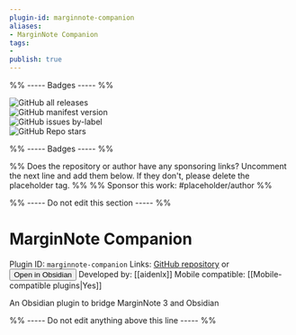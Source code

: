 ```yaml
---
plugin-id: marginnote-companion
aliases:
- MarginNote Companion
tags: 
- 
publish: true
---
```


%% ----- Badges ----- %%

![GitHub all releases](https://img.shields.io/github/downloads/aidenlx/marginnote-companion/total?color=573E7A&logo=github&style=for-the-badge)   
![GitHub manifest version](https://img.shields.io/github/manifest-json/v/aidenlx/marginnote-companion?color=573E7A&logo=github&style=for-the-badge)   
![GitHub issues by-label](https://img.shields.io/github/issues/aidenlx/marginnote-companion/help%20wanted?color=573E7A&logo=github&style=for-the-badge)   
![GitHub Repo stars](https://img.shields.io/github/stars/aidenlx/marginnote-companion?color=573E7A&logo=github&style=for-the-badge)

%% ----- Badges ----- %%

%% Does the repository or author have any sponsoring links? Uncomment the next line and add them below. If they don't, please delete the placeholder tag. %%
%% Sponsor this work: #placeholder/author %%

%% ----- Do not edit this section ----- %%

# MarginNote Companion

Plugin ID: `marginnote-companion`
Links: [GitHub repository](https://github.com/aidenlx/marginnote-companion) or [<button id=HH>Open in Obsidian</button>](obsidian://goto-plugin?id=marginnote-companion)
Developed by: [[aidenlx]]
Mobile compatible: [[Mobile-compatible plugins|Yes]]

An Obsidian plugin to bridge MarginNote 3 and Obsidian

%% ----- Do not edit anything above this line ----- %% 
